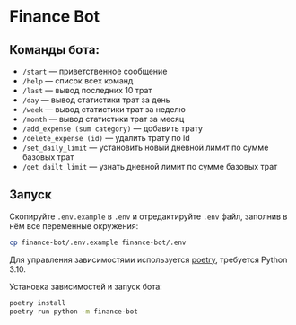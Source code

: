 # Finance Bot

## Команды бота:

- `/start` — приветственное сообщение
- `/help` — список всех команд
- `/last` — вывод последних 10 трат
- `/day` — вывод статистики трат за день
- `/week` — вывод статистики трат за неделю
- `/month` — вывод статистики трат за месяц
- `/add_expense (sum category)` — добавить трату
- `/delete_expense (id)` — удалить трату по id
- `/set_daily_limit` — установить новый дневной лимит по сумме базовых трат
- `/get_dailt_limit` — узнать дневной лимит по сумме базовых трат

## Запуск

Скопируйте `.env.example` в `.env` и отредактируйте `.env` файл, заполнив в нём все переменные окружения:

```bash
cp finance-bot/.env.example finance-bot/.env
```

Для управления зависимостями используется [poetry](https://python-poetry.org/),
требуется Python 3.10.

Установка зависимостей и запуск бота:

```bash
poetry install
poetry run python -m finance-bot
```
